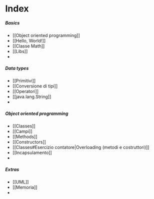 # Index
##### Basics
- [[Object oriented programming]]
- [[Hello, World!]]
- [[Classe Math]]
- [[Libs]]
- 

##### Data types
- [[Primitivi]]
- [[Conversione di tipi]]
- [[Operatori]]
- [[java.lang.String]]
- 

##### Object oriented programming
- [[Classes]]
- [[Campi]]
- [[Methods]]
- [[Constructors]]
- [[Classes#Esercizio contatore|Overloading (metodi e costruttori)]]
- [[Incapsulamento]]
- 

##### Extras
- [[UML]]
- [[Memoria]]
- 